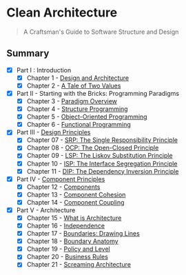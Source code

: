# Clean Architecture
> A Craftsman's Guide to Software Structure and Design

## Summary
- [X] Part I : Introduction
  - [X] Chapter 1 - [Design and Architecture](what_is_design_and_architecture.md)
  - [X] Chapter 2 - [A Tale of Two Values](a_tale_of_two_values.md)
- [X] Part II - Starting with the Bricks: Programming Paradigms
  - [X] Chapter 3 - [Paradigm Overview](paradigm_overview.md)
  - [X] Chapter 4 - [Structure Programming](structured_programming.md)
  - [X] Chapter 5 - [Object-Oriented Programming](object_oriented_programming.md)
  - [X] Chapter 6 - [Functional Programming](functional_programming.md)
- [X] Part III - [Design Principles](design_principles/README.md)
  - [X] Chapter 07 - [SRP: The Single Responsibility Principle](design_principles/SRP.md)
  - [X] Chapter 08 - [OCP: The Open-Closed Principle](design_principles/OCP.md)
  - [X] Chapter 09 - [LSP: The Liskov Substitution Principle](design_principles/LSP.md)
  - [X] Chapter 10 - [ISP: The Interface Segregation Principle](design_principles/ISP.md)
  - [X] Chapter 11 - [DIP: The Dependency Inversion Principle](design_principles/DIP.md)
- [X] Part IV - [Component Principles](component_principles/README.md)
  - [X] Chapter 12 - [Components](component_principles/components.md)
  - [X] Chapter 13 - [Component Cohesion](component_principles/component_cohesion.md)
  - [X] Chapter 14 - [Component Coupling](component_principles/component_coupling.md)
- [X] Part V - Architecture
  - [X] Chapter 15 - [What is Architecture](architecture/what_is_architecture.md)
  - [X] Chapter 16 - [Independence](architecture/independence.md)
  - [X] Chapter 17 - [Boundaries: Drawing Lines](architecture/boundaries_drawing_lines.md)
  - [X] Chapter 18 - [Boundary Anatomy](architecture/boundary_anatomy.md)
  - [X] Chapter 19 - [Policy and Level](architecture/policy_and_level.md)
  - [X] Chapter 20 - [Business Rules](architecture/business_rules.md)
  - [X] Chapter 21 - [Screaming Architecture](architecture/screaming_architecture.md)
